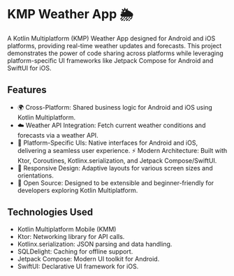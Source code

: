 # KMP Weather App 🌦️
A Kotlin Multiplatform (KMP) Weather App designed for Android and iOS platforms, providing real-time weather updates and forecasts. This project demonstrates the power of code sharing across platforms while leveraging platform-specific UI frameworks like Jetpack Compose for Android and SwiftUI for iOS.

## Features
- 🌍 Cross-Platform: Shared business logic for Android and iOS using Kotlin Multiplatform.
- ☁️ Weather API Integration: Fetch current weather conditions and forecasts via a weather API.
- 📱 Platform-Specific UIs: Native interfaces for Android and iOS, delivering a seamless user experience.
⚡ Modern Architecture: Built with Ktor, Coroutines, Kotlinx.serialization, and Jetpack Compose/SwiftUI.
- 🔄 Responsive Design: Adaptive layouts for various screen sizes and orientations.
- 🔗 Open Source: Designed to be extensible and beginner-friendly for developers exploring Kotlin Multiplatform.

## Technologies Used
- Kotlin Multiplatform Mobile (KMM)
- Ktor: Networking library for API calls.
- Kotlinx.serialization: JSON parsing and data handling.
- SQLDelight: Caching for offline support.
- Jetpack Compose: Modern UI toolkit for Android.
- SwiftUI: Declarative UI framework for iOS.
